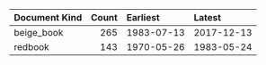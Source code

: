 | Document Kind   |   Count | Earliest   | Latest     |
|:----------------|--------:|:-----------|:-----------|
| beige_book      |     265 | 1983-07-13 | 2017-12-13 |
| redbook         |     143 | 1970-05-26 | 1983-05-24 |